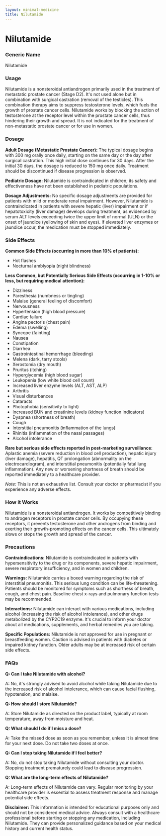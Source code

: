 ```yaml
---
layout: minimal-medicine
title: Nilutamide
---
```


# Nilutamide
### Generic Name
Nilutamide

### Usage
Nilutamide is a nonsteroidal antiandrogen primarily used in the treatment of metastatic prostate cancer (Stage D2). It's not used alone but in combination with surgical castration (removal of the testicles).  This combination therapy aims to suppress testosterone levels, which fuels the growth of prostate cancer cells.  Nilutamide works by blocking the action of testosterone at the receptor level within the prostate cancer cells, thus hindering their growth and spread.  It is not indicated for the treatment of non-metastatic prostate cancer or for use in women.


### Dosage
**Adult Dosage (Metastatic Prostate Cancer):** The typical dosage begins with 300 mg orally once daily, starting on the same day or the day after surgical castration. This high initial dose continues for 30 days. After the initial 30 days, the dosage is reduced to 150 mg once daily.  Treatment should be discontinued if disease progression is observed.

**Pediatric Dosage:** Nilutamide is contraindicated in children; its safety and effectiveness have not been established in pediatric populations.

**Dosage Adjustments:**  No specific dosage adjustments are provided for patients with mild or moderate renal impairment. However, Nilutamide is contraindicated in patients with severe hepatic (liver) impairment or if hepatotoxicity (liver damage) develops during treatment, as evidenced by serum ALT levels exceeding twice the upper limit of normal (ULN) or the onset of jaundice (yellowing of skin and eyes).  If elevated liver enzymes or jaundice occur, the medication must be stopped immediately.


### Side Effects
**Common Side Effects (occurring in more than 10% of patients):**

* Hot flashes
* Nocturnal amblyopia (night blindness)


**Less Common, but Potentially Serious Side Effects (occurring in 1-10% or less, but requiring medical attention):**

* Dizziness
* Paresthesia (numbness or tingling)
* Malaise (general feeling of discomfort)
* Nervousness
* Hypertension (high blood pressure)
* Cardiac failure
* Angina pectoris (chest pain)
* Edema (swelling)
* Syncope (fainting)
* Nausea
* Constipation
* Diarrhea
* Gastrointestinal hemorrhage (bleeding)
* Melena (dark, tarry stools)
* Xerostomia (dry mouth)
* Pruritus (itching)
* Hyperglycemia (high blood sugar)
* Leukopenia (low white blood cell count)
* Increased liver enzyme levels (ALT, AST, ALP)
* Arthritis
* Visual disturbances
* Cataracts
* Photophobia (sensitivity to light)
* Increased BUN and creatinine levels (kidney function indicators)
* Dyspnea (shortness of breath)
* Cough
* Interstitial pneumonitis (inflammation of the lungs)
* Rhinitis (inflammation of the nasal passages)
* Alcohol intolerance


**Rare but serious side effects reported in post-marketing surveillance:**  Aplastic anemia (severe reduction in blood cell production), hepatic injury (liver damage), hepatitis, QT prolongation (abnormality on the electrocardiogram), and interstitial pneumonitis (potentially fatal lung inflammation).  Any new or worsening shortness of breath should be reported immediately to a healthcare provider.


*Note:* This is not an exhaustive list.  Consult your doctor or pharmacist if you experience any adverse effects.


### How it Works
Nilutamide is a nonsteroidal antiandrogen. It works by competitively binding to androgen receptors in prostate cancer cells.  By occupying these receptors, it prevents testosterone and other androgens from binding and exerting their growth-promoting effects on the cancer cells. This ultimately slows or stops the growth and spread of the cancer.


### Precautions
**Contraindications:** Nilutamide is contraindicated in patients with hypersensitivity to the drug or its components, severe hepatic impairment, severe respiratory insufficiency, and in women and children.


**Warnings:**  Nilutamide carries a boxed warning regarding the risk of interstitial pneumonitis. This serious lung condition can be life-threatening.  Patients should be monitored for symptoms such as shortness of breath, cough, and chest pain. Baseline chest x-rays and pulmonary function tests may be recommended.


**Interactions:** Nilutamide can interact with various medications, including alcohol (increasing the risk of alcohol intolerance), and other drugs metabolized by the CYP2C19 enzyme.  It's crucial to inform your doctor about all medications, supplements, and herbal remedies you are taking.


**Specific Populations:**  Nilutamide is not approved for use in pregnant or breastfeeding women.  Caution is advised in patients with diabetes or impaired kidney function.  Older adults may be at increased risk of certain side effects.


### FAQs

**Q: Can I take Nilutamide with alcohol?**

A: No, it's strongly advised to avoid alcohol while taking Nilutamide due to the increased risk of alcohol intolerance, which can cause facial flushing, hypotension, and malaise.


**Q: How should I store Nilutamide?**

A: Store Nilutamide as directed on the product label, typically at room temperature, away from moisture and heat.


**Q: What should I do if I miss a dose?**

A: Take the missed dose as soon as you remember, unless it is almost time for your next dose. Do not take two doses at once.


**Q:  Can I stop taking Nilutamide if I feel better?**

A: No, do not stop taking Nilutamide without consulting your doctor.  Stopping treatment prematurely could lead to disease progression.


**Q: What are the long-term effects of Nilutamide?**

A: Long-term effects of Nilutamide can vary.  Regular monitoring by your healthcare provider is essential to assess treatment response and manage potential side effects.


**Disclaimer:**  This information is intended for educational purposes only and should not be considered medical advice. Always consult with a healthcare professional before starting or stopping any medication, including Nilutamide.  They can provide personalized guidance based on your medical history and current health status.
